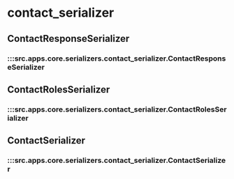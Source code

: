 # contact_serializer

## ContactResponseSerializer

### :::src.apps.core.serializers.contact_serializer.ContactResponseSerializer

## ContactRolesSerializer

### :::src.apps.core.serializers.contact_serializer.ContactRolesSerializer

## ContactSerializer

### :::src.apps.core.serializers.contact_serializer.ContactSerializer

